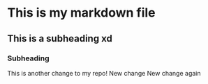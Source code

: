 # This is my markdown file
## This is a subheading xd
### Subheading
This is another change to my repo!
New change
New change again
